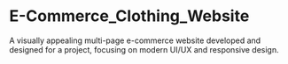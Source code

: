 # E-Commerce_Clothing_Website
A visually appealing multi-page e-commerce website developed and designed for a project, focusing on modern UI/UX and responsive design.
